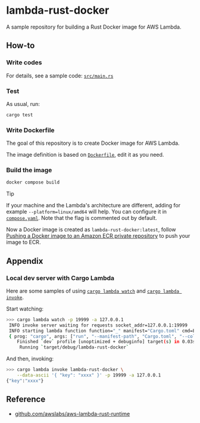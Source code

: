 # lambda-rust-docker

A sample repository for building a Rust Docker image for AWS Lambda.

## How-to

### Write codes

For details, see a sample code: [`src/main.rs`](./src/main.rs)

### Test

As usual, run:

```bash
cargo test
```

### Write Dockerfile

The goal of this repository is to create Docker image for AWS Lambda.

The image definition is based on [`Dockerfile`](./Dockerfile), edit it as you
need.

### Build the image

```bash
docker compose build
```

> [!TIP]
>
> If your machine and the Lambda's architecture are different, adding for
> example `--platform=linux/amd64` will help. You can configure it in
> [`compose.yaml`](./compose.yaml). Note that the flag is commented out by
> default.

Now a Docker image is created as `lambda-rust-docker:latest`, follow
[Pushing a Docker image to an Amazon ECR private repository](https://docs.aws.amazon.com/AmazonECR/latest/userguide/docker-push-ecr-image.html)
to push your image to ECR.

## Appendix

### Local dev server with Cargo Lambda

Here are some samples of using
[`cargo lambda watch`](https://www.cargo-lambda.info/commands/watch.html) and
[`cargo lambda invoke`](https://www.cargo-lambda.info/commands/invoke.html).

Start watching:

```bash
>>> cargo lambda watch -p 19999 -a 127.0.0.1
 INFO invoke server waiting for requests socket_addr=127.0.0.1:19999
 INFO starting lambda function function="_" manifest="Cargo.toml" cmd=Exec
 { prog: "cargo", args: ["run", "--manifest-path", "Cargo.toml", "--color", "auto"] }
    Finished `dev` profile [unoptimized + debuginfo] target(s) in 0.03s
     Running `target/debug/lambda-rust-docker`
```

And then, invoking:

```bash
>>> cargo lambda invoke lambda-rust-docker \
    --data-ascii '{ "key": "xxxx" }' -p 19999 -a 127.0.0.1
{"key":"xxxx"}
```

## Reference

- [github.com/awslabs/aws-lambda-rust-runtime](https://github.com/awslabs/aws-lambda-rust-runtime)
